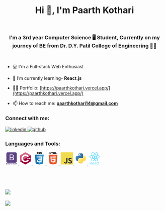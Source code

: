 <h1 align="center">Hi 👋, I'm Paarth Kothari</h1><br />
<h3 align="center">I'm a 3rd year Computer Science 🖥️ Student, Currently on my journey of BE from Dr. D.Y. Patil College of Engineering 👨‍🎓</h3><br />
<!-- <h3 align="center">I'm a Full-stack Web Enthusiast 👨‍💻</h3> -->

<!-- <p align="left"> <img src="https://komarev.com/ghpvc/?username=paarth14&label=Profile%20views&color=0e75b6&style=flat" alt="paarth14" /> </p> -->

- 💻 I'm a Full-stack Web Enthusiast

- 🌱 I’m currently learning- **React.js**

- 👨‍💻 Portfolio: [https://paarthkothari.vercel.app/](https://paarthkothari.vercel.app/)

- 📫 How to reach me: **paarthkothari14@gmail.com**

<h3 align="left">Connect with me:</h3>
<div align="left">
 <a href="https://www.linkedin.com/in/paarth-kothari-10567619a/" target="_blank">
<img src=https://img.shields.io/badge/linkedin-%231E77B5.svg?&style=for-the-badge&logo=linkedin&logoColor=white alt=linkedin style="margin-bottom: 5px;" />
</a>
<a href="https://github.com/paarth14" target="_blank">
<img src=https://img.shields.io/badge/github-%2324292e.svg?&style=for-the-badge&logo=github&logoColor=white alt=github style="margin-bottom: 5px;" />
</a>
<!-- <a href="https://www.hackerrank.com/Paarth14" target="_blank">
<img src="https://img.shields.io/badge/-Hackerrank-brightgreen style="max-width:100%;height: 26px;"/>
</a>  -->
</div>

<h3 align="left">Languages and Tools:</h3>
<p align="left"> <a href="https://getbootstrap.com" target="_blank"> <img src="https://raw.githubusercontent.com/devicons/devicon/master/icons/bootstrap/bootstrap-plain-wordmark.svg" alt="bootstrap" width="40" height="40"/> </a> <a href="https://www.w3schools.com/cpp/" target="_blank"> <img src="https://raw.githubusercontent.com/devicons/devicon/master/icons/cplusplus/cplusplus-original.svg" alt="cplusplus" width="40" height="40"/> </a> <a href="https://www.w3schools.com/css/" target="_blank"> <img src="https://raw.githubusercontent.com/devicons/devicon/master/icons/css3/css3-original-wordmark.svg" alt="css3" width="40" height="40"/> </a> <a href="https://www.w3.org/html/" target="_blank"> <img src="https://raw.githubusercontent.com/devicons/devicon/master/icons/html5/html5-original-wordmark.svg" alt="html5" width="40" height="40"/> </a> <a href="https://developer.mozilla.org/en-US/docs/Web/JavaScript" target="_blank"> <img src="https://raw.githubusercontent.com/devicons/devicon/master/icons/javascript/javascript-original.svg" alt="javascript" width="40" height="40"/> </a> <a href="https://www.python.org" target="_blank"> <img src="https://raw.githubusercontent.com/devicons/devicon/master/icons/python/python-original.svg" alt="python" width="40" height="40"/> </a> <a href="https://reactjs.org/" target="_blank"> <img src="https://raw.githubusercontent.com/devicons/devicon/master/icons/react/react-original-wordmark.svg" alt="react" width="40" height="40"/> </a> </p>

<br />

<!-- <p><img align="left" src="https://github-readme-stats.vercel.app/api/top-langs?username=paarth14&show_icons=true&locale=en&layout=compact" alt="paarth14" style="max-width:100%;margin: 25px;"/></p>

<br /> -->

<!-- |<img src="https://github-readme-stats.vercel.app/api/top-langs?username=paarth14&show_icons=true&locale=en&layout=compact"/>|<img src="https://github-readme-stats.vercel.app/api?username=paarth14&show_icons=true&locale=en"/>|<img src="https://github-readme-streak-stats.herokuapp.com/?user=paarth14&"/>|
|---|---|---| -->

<p > <img src="https://github-readme-stats.vercel.app/api?username=paarth14&show_icons=true&theme=gotham" alt="" />
  <p ><img height=175  src="https://github-readme-stats.vercel.app/api/top-langs?username=paarth14&show_&hide=c%23icons=true,powershell,java&title_color=2aa889&text_color=99d1ce&icon_color=2bbc8a&bg_color=0c1014&langs_count=8&layout=compact" />
	  <br>
	  <br>
	  <img src="https://github-readme-streak-stats.herokuapp.com/?user=paarth14&"/>

<!-- <p>&nbsp;<img align="center" src="https://github-readme-stats.vercel.app/api?username=paarth14&show_icons=true&locale=en" alt="paarth14" /></p><br />

<p><img align="center" src="https://github-readme-streak-stats.herokuapp.com/?user=paarth14&" alt="paarth14" /></p> -->
